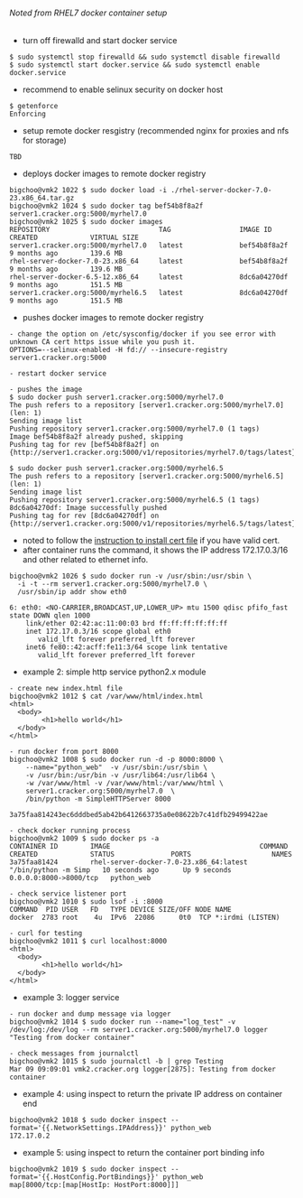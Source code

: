 ###### Noted from RHEL7 docker container setup
* turn off firewalld and start docker service
```
$ sudo systemctl stop firewalld && sudo systemctl disable firewalld
$ sudo systemctl start docker.service && sudo systemctl enable docker.service
```
* recommend to enable selinux security on docker host
```
$ getenforce
Enforcing
```
* setup remote docker resgistry (recommended nginx for proxies and nfs for storage)
```
TBD
```
* deploys docker images to remote docker registry
```
bigchoo@vmk2 1022 $ sudo docker load -i ./rhel-server-docker-7.0-23.x86_64.tar.gz
bigchoo@vmk2 1024 $ sudo docker tag bef54b8f8a2f server1.cracker.org:5000/myrhel7.0
bigchoo@vmk2 1025 $ sudo docker images
REPOSITORY                           TAG                 IMAGE ID            CREATED             VIRTUAL SIZE
server1.cracker.org:5000/myrhel7.0   latest              bef54b8f8a2f        9 months ago        139.6 MB
rhel-server-docker-7.0-23.x86_64     latest              bef54b8f8a2f        9 months ago        139.6 MB
rhel-server-docker-6.5-12.x86_64     latest              8dc6a04270df        9 months ago        151.5 MB
server1.cracker.org:5000/myrhel6.5   latest              8dc6a04270df        9 months ago        151.5 MB
```
* pushes docker images to remote docker registry
```
- change the option on /etc/sysconfig/docker if you see error with unknown CA cert https issue while you push it.
OPTIONS=--selinux-enabled -H fd:// --insecure-registry server1.cracker.org:5000

- restart docker service

- pushes the image
$ sudo docker push server1.cracker.org:5000/myrhel7.0
The push refers to a repository [server1.cracker.org:5000/myrhel7.0] (len: 1)
Sending image list
Pushing repository server1.cracker.org:5000/myrhel7.0 (1 tags)
Image bef54b8f8a2f already pushed, skipping
Pushing tag for rev [bef54b8f8a2f] on {http://server1.cracker.org:5000/v1/repositories/myrhel7.0/tags/latest}

$ sudo docker push server1.cracker.org:5000/myrhel6.5
The push refers to a repository [server1.cracker.org:5000/myrhel6.5] (len: 1)
Sending image list
Pushing repository server1.cracker.org:5000/myrhel6.5 (1 tags)
8dc6a04270df: Image successfully pushed
Pushing tag for rev [8dc6a04270df] on {http://server1.cracker.org:5000/v1/repositories/myrhel6.5/tags/latest}
```
* noted to follow the [instruction to install cert file](https://github.com/docker/docker/issues/9118) if you have valid cert.
* after container runs the command, it shows the IP address 172.17.0.3/16 and other related to ethernet info.
```
bigchoo@vmk2 1026 $ sudo docker run -v /usr/sbin:/usr/sbin \
  -i -t --rm server1.cracker.org:5000/myrhel7.0 \
  /usr/sbin/ip addr show eth0
  
6: eth0: <NO-CARRIER,BROADCAST,UP,LOWER_UP> mtu 1500 qdisc pfifo_fast state DOWN qlen 1000
    link/ether 02:42:ac:11:00:03 brd ff:ff:ff:ff:ff:ff
    inet 172.17.0.3/16 scope global eth0
       valid_lft forever preferred_lft forever
    inet6 fe80::42:acff:fe11:3/64 scope link tentative
       valid_lft forever preferred_lft forever
```
* example 2: simple http service python2.x module
```
- create new index.html file
bigchoo@vmk2 1012 $ cat /var/www/html/index.html
<html>
  <body>
        <h1>hello world</h1>
  </body>
</html>

- run docker from port 8000
bigchoo@vmk2 1008 $ sudo docker run -d -p 8000:8000 \
    --name="python_web"  -v /usr/sbin:/usr/sbin \
    -v /usr/bin:/usr/bin -v /usr/lib64:/usr/lib64 \
    -w /var/www/html -v /var/www/html:/var/www/html \
    server1.cracker.org:5000/myrhel7.0  \
    /bin/python -m SimpleHTTPServer 8000
    
3a75faa814243ec6dddbed5ab42b6412663735a0e08622b7c41dfb29499422ae

- check docker running process
bigchoo@vmk2 1009 $ sudo docker ps -a
CONTAINER ID        IMAGE                                     COMMAND                CREATED             STATUS              PORTS                    NAMES
3a75faa81424        rhel-server-docker-7.0-23.x86_64:latest   "/bin/python -m Simp   10 seconds ago      Up 9 seconds        0.0.0.0:8000->8000/tcp   python_web

- check service listener port
bigchoo@vmk2 1010 $ sudo lsof -i :8000
COMMAND  PID USER   FD   TYPE DEVICE SIZE/OFF NODE NAME
docker  2783 root    4u  IPv6  22086      0t0  TCP *:irdmi (LISTEN)

- curl for testing
bigchoo@vmk2 1011 $ curl localhost:8000
<html>
  <body>
        <h1>hello world</h1>
  </body>
</html>

```
* example 3: logger service
```
- run docker and dump message via logger 
bigchoo@vmk2 1014 $ sudo docker run --name="log_test" -v /dev/log:/dev/log --rm server1.cracker.org:5000/myrhel7.0 logger "Testing from docker container"

- check messages from journalctl
bigchoo@vmk2 1015 $ sudo journalctl -b | grep Testing
Mar 09 09:09:01 vmk2.cracker.org logger[2875]: Testing from docker container
```
* example 4: using inspect to return the private IP address on container end
```
bigchoo@vmk2 1018 $ sudo docker inspect --format='{{.NetworkSettings.IPAddress}}' python_web
172.17.0.2
```
* example 5: using inspect to return the container port binding info
```
bigchoo@vmk2 1019 $ sudo docker inspect --format='{{.HostConfig.PortBindings}}' python_web
map[8000/tcp:[map[HostIp: HostPort:8000]]]
```
